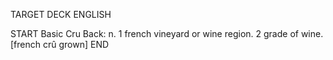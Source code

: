 TARGET DECK
ENGLISH

START
Basic
Cru
Back: n. 1 french vineyard or wine region. 2 grade of wine. [french crû grown]
END
